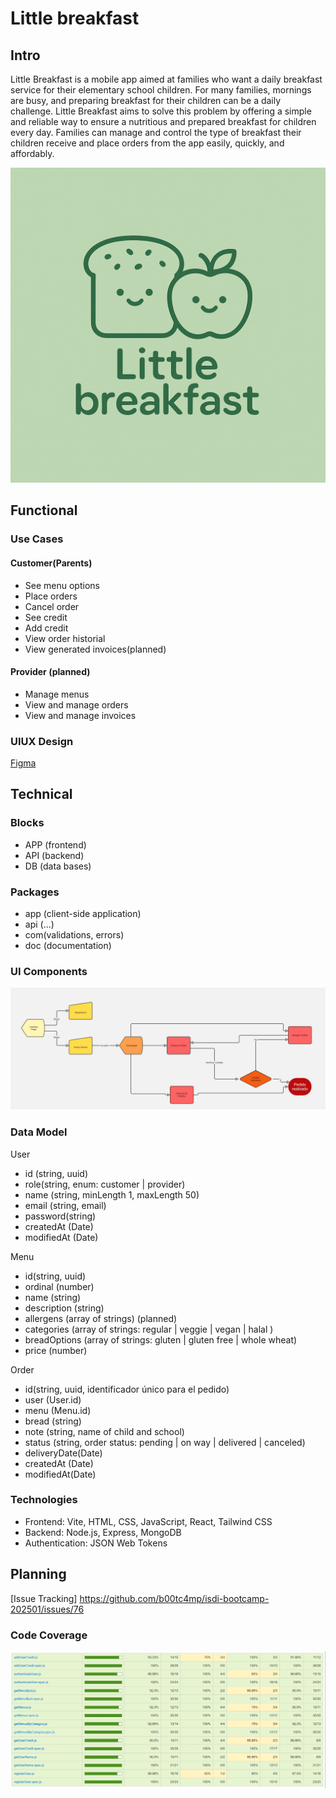 # Little breakfast

## Intro

Little Breakfast is a mobile app aimed at families who want a daily breakfast service for their elementary school children.
For many families, mornings are busy, and preparing breakfast for their children can be a daily challenge. Little Breakfast aims to solve this problem by offering a simple and reliable way to ensure a nutritious and prepared breakfast for children every day.
Families can manage and control the type of breakfast their children receive and place orders from the app easily, quickly, and affordably.

![](../app/public/logoRM.png)

## Functional

### Use Cases

#### Customer(Parents)

- See menu options
- Place orders
- Cancel order
- See credit
- Add credit 
- View order historial
- View generated invoices(planned)

#### Provider (planned)

- Manage menus
- View and manage orders
- View and manage invoices

### UIUX Design

[Figma](https://www.figma.com/design/F7M3yyebkzAE9AtGNZjbet/Untitled?node-id=0-1&p=f&t=5AmLdpNJArPguNHN-0)

## Technical

### Blocks

- APP (frontend)
- API (backend)
- DB (data bases)

### Packages

- app (client-side application)
- api (...)
- com(validations, errors)
- doc (documentation)


### UI Components 

![Diagrama de comportamiento](../app/public/diagrama-de-comportamiento.jpg)

### Data Model

User
- id (string, uuid)
- role(string, enum: customer | provider)
- name (string, minLength 1, maxLength 50)
- email (string, email)
- password(string)
- createdAt (Date)
- modifiedAt (Date)

Menu

- id(string, uuid)
- ordinal (number)
- name (string)
- description (string)
- allergens (array of strings) (planned)
- categories (array of strings: regular | veggie | vegan | halal )
- breadOptions (array of strings: gluten | gluten free | whole wheat)
- price (number)

Order

- id(string, uuid, identificador único para el pedido)
- user (User.id)
- menu (Menu.id)
- bread (string)
- note (string, name of child and school)
- status (string, order status: pending | on way | delivered | canceled)
- deliveryDate(Date)
- createdAt (Date)
- modifiedAt(Date)

### Technologies

- Frontend: Vite, HTML, CSS, JavaScript, React, Tailwind CSS
- Backend: Node.js, Express, MongoDB
- Authentication: JSON Web Tokens


## Planning 

[Issue Tracking] https://github.com/b00tc4mp/isdi-bootcamp-202501/issues/76

### Code Coverage
![test coverage](../app/public/test-coverage.jpg)




